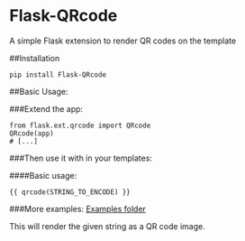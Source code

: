 Flask-QRcode
============

A simple Flask extension to render QR codes on the template

##Installation
    
```
pip install Flask-QRcode
```

##Basic Usage:

###Extend the app:

```
from flask.ext.qrcode import QRcode
QRcode(app)
# [...]
```

###Then use it with in your templates:

####Basic usage:

    {{ qrcode(STRING_TO_ENCODE) }}
    
###More examples:
[Examples folder](https://github.com/marcoagner/Flask-QRcode/tree/master/examples)

This will render the given string as a QR code image.
